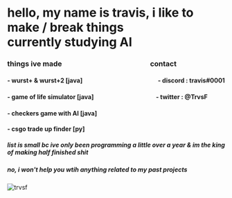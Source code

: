 <h1>
hello, my name is travis, i like to make / break things<br>
currently studying AI
</h1>
<h3>things ive made⠀⠀⠀⠀⠀⠀⠀⠀⠀⠀⠀⠀⠀⠀⠀⠀⠀contact</h3>
<h4>- wurst+ & wurst+2 [java]⠀⠀⠀⠀⠀⠀⠀⠀⠀⠀⠀⠀⠀⠀⠀⠀⠀- discord : travis#0001</h4>
<h4>- game of life simulator [java]⠀⠀⠀⠀⠀⠀⠀⠀⠀　⠀⠀ ⠀  - twitter : @TrvsF</h4>
<h4>- checkers game with AI [java]</h4>
<h4>- csgo trade up finder [py]</h4>
<h5>list is small bc ive only been programming a little over a year & im the king of making half finished shit</h5>
<h5>no, i won't help you wtih anything related to my past projects</h5>

<p> <img src="https://komarev.com/ghpvc/?username=trvsf&color=8E64D0" alt="trvsf" /> </p>
